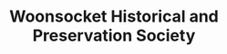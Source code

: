 ---
layout: repo
title: "Woonsocket Historical and Preservation Society"
id: 234
permalink: repos/234/
---